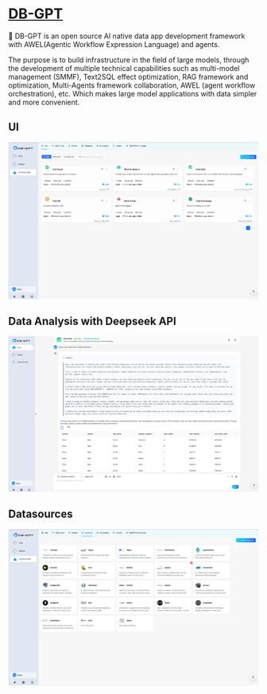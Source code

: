 # [DB-GPT](https://github.com/eosphoros-ai/DB-GPT)

🤖 DB-GPT is an open source AI native data app development framework with AWEL(Agentic Workflow Expression Language) and agents.

The purpose is to build infrastructure in the field of large models, through the development of multiple technical capabilities such as multi-model management (SMMF), Text2SQL effect optimization, RAG framework and optimization, Multi-Agents framework collaboration, AWEL (agent workflow orchestration), etc. Which makes large model applications with data simpler and more convenient.
## UI

![image](assets/dbgpt_ui_en.jpg)


## Data Analysis with Deepseek API

![image](assets/dbgpt_chat_data_en.jpg)


## Datasources

![image](assets/dbgpt_datasource_en.jpg)
